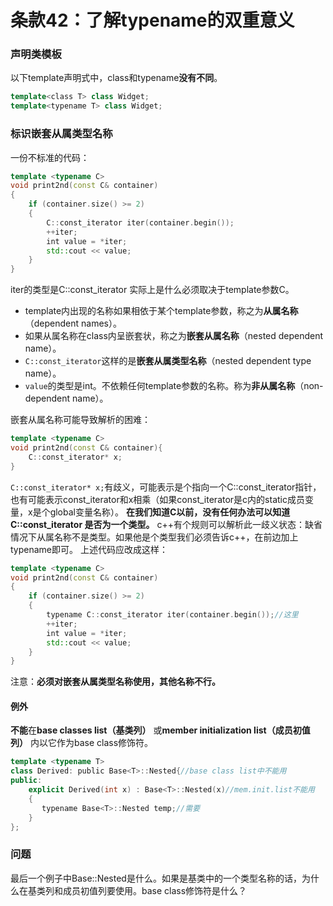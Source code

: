 # 条款42：了解typename的双重意义
### 声明类模板
以下template声明式中，class和typename**没有不同**。
```c++
template<class T> class Widget;
template<typename T> class Widget;
```
### 标识嵌套从属类型名称
一份不标准的代码：
```c++
template <typename C>
void print2nd(const C& container)
{
    if (container.size() >= 2)
    {
        C::const_iterator iter(container.begin());
        ++iter;
        int value = *iter;
        std::cout << value;
    }
}
```
iter的类型是C::const_iterator 实际上是什么必须取决于template参数C。
* template内出现的名称如果相依于某个template参数，称之为**从属名称**（dependent names）。
* 如果从属名称在class内呈嵌套状，称之为**嵌套从属名称**（nested dependent name）。
* `C::const_iterator`这样的是**嵌套从属类型名称**（nested dependent type name）。
* `value`的类型是int。不依赖任何template参数的名称。称为**非从属名称**（non-dependent name）。

嵌套从属名称可能导致解析的困难：
```c++
template <typename C>
void print2nd(const C& container){
    C::const_iterator* x;
}
```
`C::const_iterator* x;`有歧义，可能表示是个指向一个C::const_iterator指针，也有可能表示const_iterator和x相乘（如果const_iterator是c内的static成员变量，x是个global变量名称）。 
**在我们知道C以前，没有任何办法可以知道C::const_iterator 是否为一个类型。**
c++有个规则可以解析此一歧义状态：缺省情况下从属名称不是类型。如果他是个类型我们必须告诉c++，在前边加上typename即可。
上述代码应改成这样：
```c++
template <typename C>
void print2nd(const C& container)
{
    if (container.size() >= 2)
    { 
        typename C::const_iterator iter(container.begin());//这里
        ++iter;
        int value = *iter;
        std::cout << value;
    }
}
```
注意：**必须对嵌套从属类型名称使用，其他名称不行。**
#### 例外
**不能**在**base classes list（基类列）** 或**member initialization list（成员初值列）** 内以它作为base class修饰符。
```c++
template <typename T>
class Derived: public Base<T>::Nested{//base class list中不能用
public:
    explicit Derived(int x) : Base<T>::Nested(x)//mem.init.list不能用
    {
       typename Base<T>::Nested temp;//需要
    }
};
```
### 问题
最后一个例子中Base<T>::Nested是什么。如果是基类中的一个类型名称的话，为什么在基类列和成员初值列要使用。base class修饰符是什么？